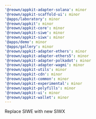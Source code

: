 ```yaml
---
'@reown/appkit-adapter-solana': minor
'@reown/appkit-scaffold-ui': minor
'@apps/laboratory': minor
'@reown/appkit': minor
'@reown/appkit-core': minor
'@reown/appkit-siwe': minor
'@reown/appkit-siwx': minor
'@apps/demo': minor
'@apps/gallery': minor
'@reown/appkit-adapter-ethers': minor
'@reown/appkit-adapter-ethers5': minor
'@reown/appkit-adapter-polkadot': minor
'@reown/appkit-adapter-wagmi': minor
'@reown/appkit-utils': minor
'@reown/appkit-cdn': minor
'@reown/appkit-common': minor
'@reown/appkit-experimental': minor
'@reown/appkit-polyfills': minor
'@reown/appkit-ui': minor
'@reown/appkit-wallet': minor
---
```


Replace SIWE with new SIWX
